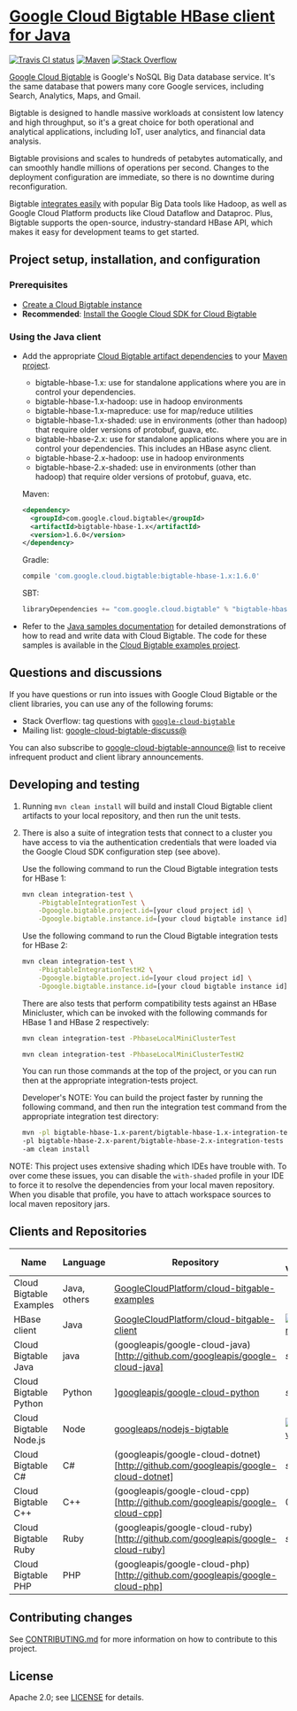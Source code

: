 # [Google Cloud Bigtable HBase client for Java](https://cloud.google.com/bigtable/docs/bigtable-and-hbase)

[![Travis CI status][travis-shield]][travis-link]
[![Maven][maven-shield]][maven-hbase-client]
[![Stack Overflow][stackoverflow-shield]][stackoverflow-link]

[Google Cloud Bigtable](https://cloud.google.com/bigtable/) is Google's NoSQL
Big Data database service. It's the same database that powers many core Google
services, including Search, Analytics, Maps, and Gmail.

Bigtable is designed to handle massive workloads at consistent low latency and
high throughput, so it's a great choice for both operational and analytical
applications, including IoT, user analytics, and financial data analysis.

Bigtable provisions and scales to hundreds of petabytes automatically, and can
smoothly handle millions of operations per second. Changes to the deployment
configuration are immediate, so there is no downtime during reconfiguration.

Bigtable [integrates easily][integrations] with popular Big Data tools like
Hadoop, as well as Google Cloud Platform products like Cloud Dataflow and
Dataproc. Plus, Bigtable supports the open-source, industry-standard HBase API,
which makes it easy for development teams to get started.

## Project setup, installation, and configuration

### Prerequisites

* [Create a Cloud Bigtable instance](https://cloud.google.com/bigtable/docs/creating-instance)
* **Recommended**: [Install the Google Cloud SDK for Cloud Bigtable](https://cloud.google.com/bigtable/docs/installing-cloud-sdk)

### Using the Java client

* Add the appropriate [Cloud Bigtable artifact dependencies](http://mvnrepository.com/artifact/com.google.cloud.bigtable) to your [Maven project](https://cloud.google.com/bigtable/docs/using-maven).
  * bigtable-hbase-1.x: use for standalone applications where you are in control your dependencies.
  * bigtable-hbase-1.x-hadoop: use in hadoop environments
  * bigtable-hbase-1.x-mapreduce: use for map/reduce utilities
  * bigtable-hbase-1.x-shaded: use in environments (other than hadoop) that require older versions of protobuf, guava, etc.  
  * bigtable-hbase-2.x: use for standalone applications where you are in control your dependencies.  This includes an HBase async client.
  * bigtable-hbase-2.x-hadoop: use in hadoop environments
  * bigtable-hbase-2.x-shaded: use in environments (other than hadoop) that require older versions of protobuf, guava, etc.  

  Maven:
  ```xml
  <dependency>
    <groupId>com.google.cloud.bigtable</groupId>
    <artifactId>bigtable-hbase-1.x</artifactId>
    <version>1.6.0</version>
  </dependency>
  ```

  Gradle:
  ```Groovy
  compile 'com.google.cloud.bigtable:bigtable-hbase-1.x:1.6.0'
  ```

  SBT:
  ```Scala
  libraryDependencies += "com.google.cloud.bigtable" % "bigtable-hbase-1.x" % "1.6.0"
  ```

* Refer to the [Java samples documentation](https://cloud.google.com/bigtable/docs/samples) for detailed demonstrations of how to read and write data with Cloud Bigtable. The code for these samples is available in the [Cloud Bigtable examples project](https://github.com/GoogleCloudPlatform/cloud-bigtable-examples).

## Questions and discussions

If you have questions or run into issues with Google Cloud Bigtable or the
client libraries, you can use any of the following forums:

* Stack Overflow: tag questions with [`google-cloud-bigtable`][stackoverflow-link]
* Mailing list: [google-cloud-bigtable-discuss@][google-cloud-bigtable-discuss]

You can also subscribe to
[google-cloud-bigtable-announce@][google-cloud-bigtable-announce] list to receive
infrequent product and client library announcements.

## Developing and testing

1. Running `mvn clean install` will build and install Cloud Bigtable client artifacts to your local repository, and then run the unit tests.
2. There is also a suite of integration tests that connect to a cluster you have access to via the authentication credentials that were loaded via the Google Cloud SDK configuration step (see above).

   Use the following command to run the Cloud Bigtable integration tests for HBase 1:

   ```sh
   mvn clean integration-test \
       -PbigtableIntegrationTest \
       -Dgoogle.bigtable.project.id=[your cloud project id] \
       -Dgoogle.bigtable.instance.id=[your cloud bigtable instance id]
   ```

   Use the following command to run the Cloud Bigtable integration tests for HBase 2:

   ```sh
   mvn clean integration-test \
       -PbigtableIntegrationTestH2 \
       -Dgoogle.bigtable.project.id=[your cloud project id] \
       -Dgoogle.bigtable.instance.id=[your cloud bigtable instance id]
   ```
   
   There are also tests that perform compatibility tests against an HBase Minicluster, which can be invoked with the following commands for HBase 1 and HBase 2 respectively: 
   ```sh
   mvn clean integration-test -PhbaseLocalMiniClusterTest
   ```
   ```sh
   mvn clean integration-test -PhbaseLocalMiniClusterTestH2
   ```


   You can run those commands at the top of the project, or you can run then at the appropriate integration-tests project.  
   
   Developer's NOTE: You can build the project faster by running the following command, and then run the integration test command from the appropriate integration test directory:
   
   ```sh
   mvn -pl bigtable-hbase-1.x-parent/bigtable-hbase-1.x-integration-tests \
   -pl bigtable-hbase-2.x-parent/bigtable-hbase-2.x-integration-tests \
   -am clean install
   ```

NOTE: This project uses extensive shading which IDEs have trouble with. To over come these issues,
you can disable the `with-shaded` profile in your IDE to force it to resolve the dependencies from your local
maven repository. When you disable that profile, you have to attach workspace sources to local maven repository jars.

## Clients and Repositories

| Name | Language | Repository | latest version | status |
| --- | --- | --- | --- | --- |
| Cloud Bigtable Examples | Java, others | [GoogleCloudPlatform/cloud-bitgable-examples][maven-examples-repo] | | |
| HBase client | Java | [GoogleCloudPlatform/cloud-bitgable-client][maven-hbase-client-repo] | [![Maven][maven-shield]][maven-hbase-client] | GA |
| Cloud Bigtable Java | java | (googleapis/google-cloud-java)[http://github.com/googleapis/google-cloud-java] | *shield* | Beta |
| Cloud Bigtable Python | Python | ][googleapis/google-cloud-python](http://github.com/googleapis/google-cloud-python) | *shield* | Beta |
| Cloud Bigtable Node.js | Node | [googleaps/nodejs-bigtable][maven-bigtable-nodejs-repo] | [![npm version][npm-shield]][npm-bigtable-client] | Beta |
| Cloud Bigtable C# | C# | (googleapis/google-cloud-dotnet)[http://github.com/googleapis/google-cloud-dotnet] | *shield* | Beta |
| Cloud Bigtable C++ | C++ | (googleapis/google-cloud-cpp)[http://github.com/googleapis/google-cloud-cpp] | 0.2.0 | Beta |
| Cloud Bigtable Ruby | Ruby | (googleapis/google-cloud-ruby)[http://github.com/googleapis/google-cloud-ruby] | *shield* | Alpha |
| Cloud Bigtable PHP | PHP | (googleapis/google-cloud-php)[http://github.com/googleapis/google-cloud-php] |  | In progress  |

## Contributing changes

See [CONTRIBUTING.md](CONTRIBUTING.md) for more information on how to contribute
to this project.

## License

Apache 2.0; see [LICENSE](LICENSE) for details.

<!-- references -->

[travis-shield]: https://travis-ci.org/GoogleCloudPlatform/cloud-bigtable-client.svg
[travis-link]: https://travis-ci.org/GoogleCloudPlatform/cloud-bigtable-client/builds
[maven-shield]: https://maven-badges.herokuapp.com/maven-central/com.google.cloud.bigtable/bigtable-client-core/badge.svg
[maven-hbase-client]: http://search.maven.org/#search%7Cga%7C1%7Ccom.google.cloud.bigtable
[npm-shield]: https://badge.fury.io/js/%40google-cloud%2Fbigtable.svg
[npm-bigtable-client]: https://www.npmjs.com/package/@google-cloud/bigtable
[stackoverflow-shield]: https://img.shields.io/badge/stackoverflow-google--cloud--bigtable-blue.svg
[stackoverflow-link]: http://stackoverflow.com/search?q=[google-cloud-bigtable]
[integrations]: https://cloud.google.com/bigtable/docs/integrations
[maven-hbase-client-repo]: https://github.com/GoogleCloudPlatform/cloud-bigtable-client
[maven-bigtable-nodejs-repo]: https://github.com/googleapis/nodejs-bigtable
[maven-examples-repo]: https://github.com/GoogleCloudPlatform/cloud-bigtable-examples
[google-cloud-bigtable-discuss]: https://groups.google.com/group/google-cloud-bigtable-discuss
[google-cloud-bigtable-announce]: https://groups.google.com/group/google-cloud-bigtable-announce

